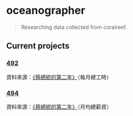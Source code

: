 # oceanographer
> Researching data collected from coralreef.

## Current projects
### [492](https://archive.watchout.tw/oceanographer/492)
資料來源：[《蔡總統的第二年》](https://musou.watchout.tw/draw/tsai-second-year)〈每月總工時〉

### [494](https://archive.watchout.tw/oceanographer/494)
資料來源：[《蔡總統的第二年》](https://musou.watchout.tw/draw/tsai-second-year)〈月均總薪資〉
